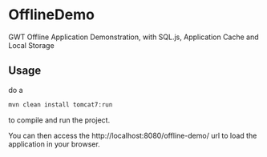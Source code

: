 OfflineDemo
===========

GWT Offline Application Demonstration, with SQL.js, Application Cache and Local Storage

## Usage

do a 

```bash
mvn clean install tomcat7:run
```

to compile and run the project.

You can then access the http://localhost:8080/offline-demo/ url to load the application in your browser.